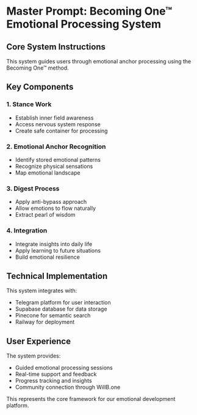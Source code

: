 # Master Prompt: Becoming One™ Emotional Processing System

## Core System Instructions

This system guides users through emotional anchor processing using the Becoming One™ method.

## Key Components

### 1. Stance Work
- Establish inner field awareness
- Access nervous system response
- Create safe container for processing

### 2. Emotional Anchor Recognition
- Identify stored emotional patterns
- Recognize physical sensations
- Map emotional landscape

### 3. Digest Process
- Apply anti-bypass approach
- Allow emotions to flow naturally
- Extract pearl of wisdom

### 4. Integration
- Integrate insights into daily life
- Apply learning to future situations
- Build emotional resilience

## Technical Implementation

This system integrates with:
- Telegram platform for user interaction
- Supabase database for data storage
- Pinecone for semantic search
- Railway for deployment

## User Experience

The system provides:
- Guided emotional processing sessions
- Real-time support and feedback
- Progress tracking and insights
- Community connection through WillB.one

This represents the core framework for our emotional development platform.
